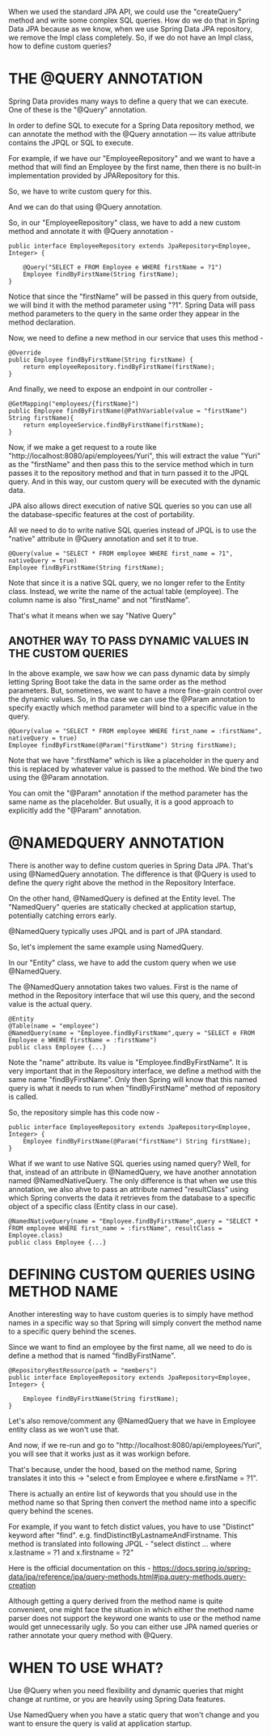 When we used the standard JPA API, we could use the "createQuery" method and write some complex SQL queries. How do we do that in Spring Data JPA because as we know, when we use Spring Data JPA repository, we remove the Impl class completely. So, if we do not have an Impl class, how to define custom queries?


# THE @QUERY ANNOTATION

Spring Data provides many ways to define a query that we can execute. One of these is the "@Query" annotation.

In order to define SQL to execute for a Spring Data repository method, we can annotate the method with the @Query annotation — its value attribute contains the JPQL or SQL to execute.

For example, if we have our "EmployeeRepository" and we want to have a method that will find an Employee by the first name, then there is no built-in implementation provided by JPARepository for this.

So, we have to write custom query for this.

And we can do that using @Query annotation.

So, in our "EmployeeRepository" class, we have to add a new custom method and annotate it with @Query annotation -

    public interface EmployeeRepository extends JpaRepository<Employee, Integer> {

        @Query("SELECT e FROM Employee e WHERE firstName = ?1")
        Employee findByFirstName(String firstName);
    }

Notice that since the "firstName" will be passed in this query from outside, we will bind it with the method parameter using "?1". Spring Data will pass method parameters to the query in the same order they appear in the method declaration.

Now, we need to define a new method in our service that uses this method -

    @Override
    public Employee findByFirstName(String firstName) {
        return employeeRepository.findByFirstName(firstName);
    }

And finally, we need to expose an endpoint in our controller - 

    @GetMapping("employees/{firstName}")
    public Employee findByFirstName(@PathVariable(value = "firstName") String firstName){
        return employeeService.findByFirstName(firstName);
    }

Now, if we make a get request to a route like "http://localhost:8080/api/employees/Yuri", this will extract the value "Yuri" as the "firstName" and then pass this to the service method which in turn passes it to the repository method and that in turn passed it to the JPQL query. And in this way, our custom query will be executed with the dynamic data.

JPA also allows direct execution of native SQL queries so you can use all the database-specific features at the cost of portability.

All we need to do to write native SQL queries instead of JPQL is to use the "native" attribute in @Query annotation and set it to true.


    @Query(value = "SELECT * FROM employee WHERE first_name = ?1", nativeQuery = true)
    Employee findByFirstName(String firstName);

Note that since it is a native SQL query, we no longer refer to the Entity class. Instead, we write the name of the actual table (employee). The column name is also "first_name" and not "firstName".

That's what it means when we say "Native Query"

## ANOTHER WAY TO PASS DYNAMIC VALUES IN THE CUSTOM QUERIES

In the above example, we saw how we can pass dynamic data by simply letting Spring Boot take the data in the same order as the method parameters. But, sometimes, we want to have a more fine-grain control over the dynamic values. So, in tha case we can use the @Param annotation to specify exactly which method parameter will bind to a specific value in the query.

    @Query(value = "SELECT * FROM employee WHERE first_name = :firstName", nativeQuery = true)
    Employee findByFirstName(@Param("firstName") String firstName);

Note that we have ":firstName" which is like a placeholder in the query and this is replaced by whatever value is passed to the method. We bind the two using the @Param annotation.

You can omit the "@Param" annotation if the method parameter has the same name as the placeholder. But usually, it is a good approach to explicitly add the "@Param" annotation.

# @NAMEDQUERY ANNOTATION

There is another way to define custom queries in Spring Data JPA. That's using @NamedQuery annotation. The difference is that @Query is used to define the query right above the method in the Repository Interface.

On the other hand, @NamedQuery is defined at the Entity level. The "NamedQuery" queries are statically checked at application startup, potentially catching errors early.

@NamedQuery typically uses JPQL and is part of JPA standard.

So, let's implement the same example using NamedQuery.

In our "Entity" class, we have to add the custom query when we use @NamedQuery.

The @NamedQuery annotation takes two values. First is the name of method in the Repository interface that wil use this query, and the second value is the actual query.

    @Entity
    @Table(name = "employee")
    @NamedQuery(name = "Employee.findByFirstName",query = "SELECT e FROM Employee e WHERE firstName = :firstName")
    public class Employee {...}

Note the "name" attribute. Its value is "Employee.findByFirstName". It is very important that in the Repository interface, we define a method with the same name "findByFirstName". Only then Spring will know that this named query is what it needs to run when "findByFirstName" method of repository is called.

So, the repository simple has this code now - 

    public interface EmployeeRepository extends JpaRepository<Employee, Integer> {
        Employee findByFirstName(@Param("firstName") String firstName);
    }

What if we want to use Native SQL queries using named query? Well, for that, instead of an attribute in @NamedQuery, we have another annotation named @NamedNativeQuery. The only difference is that when we use this annotation, we also ahve to pass an attribute named "resultClass" using which Spring converts the data it retrieves from the database to a specific object of a specific class (Entity class in our case).

    @NamedNativeQuery(name = "Employee.findByFirstName",query = "SELECT * FROM employee WHERE first_name = :firstName", resultClass = Employee.class)
    public class Employee {...}

# DEFINING CUSTOM QUERIES USING METHOD NAME

Another interesting way to have custom queries is to simply have method names in a specific way so that Spring will simply convert the method name to a specific query behind the scenes.

Since we want to find an employee by the first name, all we need to do is define a method that is named "findByFirstName".

    @RepositoryRestResource(path = "members")
    public interface EmployeeRepository extends JpaRepository<Employee, Integer> {

        Employee findByFirstName(String firstName);
    }

Let's also remove/comment any @NamedQuery that we have in Employee entity class as we won't use that.

And now, if we re-run and go to "http://localhost:8080/api/employees/Yuri", you will see that it works just as it was workign before.

That's because, under the hood, based on the method name, Spring  translates it into this -> "select e from Employee e where e.firstName = ?1".

There is actually an entire list of keywords that you should use in the method name so that Spring then convert the method name into a specific query behind the scenes.

For example, if you want to fetch distict values, you have to use "Distinct" keyword after "find". e.g. findDistinctByLastnameAndFirstname. This method is translated into following JPQL - "select distinct …​ where x.lastname = ?1 and x.firstname = ?2"

Here is the official documentation on this - https://docs.spring.io/spring-data/jpa/reference/jpa/query-methods.html#jpa.query-methods.query-creation

Although getting a query derived from the method name is quite convenient, one might face the situation in which either the method name parser does not support the keyword one wants to use or the method name would get unnecessarily ugly. So you can either use JPA named queries or rather annotate your query method with @Query.

# WHEN TO USE WHAT?

Use @Query when you need flexibility and dynamic queries that might change at runtime, or you are heavily using Spring Data features.

Use NamedQuery when you have a static query that won't change and you want to ensure the query is valid at application startup.
